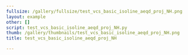 ```yaml
---
fullsize: /gallery/fullsize/test_vcs_basic_isoline_aeqd_proj_NH.png
layout: example
other: []
script: test_vcs_basic_isoline_aeqd_proj_NH.py
thumb: /gallery/thumbnails/test_vcs_basic_isoline_aeqd_proj_NH.png
title: test_vcs_basic_isoline_aeqd_proj_NH

---
```

